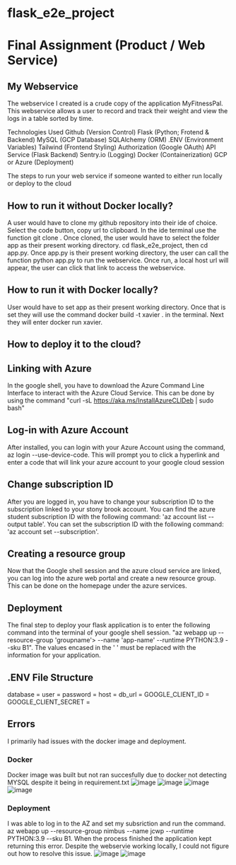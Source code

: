 # flask_e2e_project

# Final Assignment (Product / Web Service)



## My Webservice
The webservice I created is a crude copy of the application MyFitnessPal. This webservice allows a user to record and track their weight and view the logs in a table sorted by time.

Technologies Used
Github (Version Control)
Flask (Python; Frotend & Backend)
MySQL (GCP Database)
SQLAlchemy (ORM)
.ENV (Environment Variables)
Tailwind (Frontend Styling)
Authorization (Google OAuth)
API Service (Flask Backend)
Sentry.io (Logging)
Docker (Containerization)
GCP or Azure (Deployment)

The steps to run your web service if someone wanted to either run locally or deploy to the cloud
## How to run it without Docker locally? 
A user would have to clone my github repository into their ide of choice. Select the code button, copy url to clipboard. In the ide terminal use the function git clone <url>. Once cloned, the user would have to select the folder app as their present working directory. cd flask_e2e_project, then cd app.py. Once app.py is their present working directory, the user can call the function python app.py to run the webservice. Once run, a local host url will appear, the user can click that link to access the webservice. 

## How to run it with Docker locally?
User would have to set app as their present working directory. Once that is set they will use the command docker build -t xavier . in the terminal. Next they will enter docker run xavier.
## How to deploy it to the cloud?

## Linking with Azure
In the google shell, you have to download the Azure Command Line Interface to interact with the Azure Cloud Service. This can be done by using the command "curl -sL https://aka.ms/InstallAzureCLIDeb | sudo bash"

## Log-in with Azure Account
After installed, you can login with your Azure Account using the command, az login --use-device-code. This will prompt you to click a hyperlink and enter a code that will link your azure account to your google cloud session

## Change subscription ID
After you are logged in, you have to change your subscription ID to the subscription linked to your stony brook account. You can find the azure student subscription ID with the following command: 'az account list --output table'. You can set the subscription ID with the following command: 'az account set --subscription'.

## Creating a resource group
Now that the Google shell session and the azure cloud service are linked, you can log into the azure web portal and create a new resource group. This can be done on the homepage under the azure services.

## Deployment
The final step to deploy your flask application is to enter the following command into the terminal of your google shell session.
"az webapp up --resource-group 'groupname'> --name 'app-name' --runtime PYTHON:3.9 --sku B1". The values encased in the ' ' must be replaced with the information for your application.


## .ENV File Structure        
database = 
user = 
password = 
host = 
db_url = 
GOOGLE_CLIENT_ID = 
GOOGLE_CLIENT_SECRET = 

## Errors
I primarily had issues with the docker image and deployment.

### Docker
Docker image was built but not ran succesfully due to docker not detecting MYSQL despite it being in requirement.txt
![image](https://github.com/Xaviera8/flask_e2e_project/assets/141374145/071a3c25-303c-4eee-a6d6-3294536d2bf1)
![image](https://github.com/Xaviera8/flask_e2e_project/assets/141374145/cee20eee-f91a-4ec8-b2c8-367f754ad1c3)
![image](https://github.com/Xaviera8/flask_e2e_project/assets/141374145/e4b18546-057c-4018-b479-0edf7bb871f7)
![image](https://github.com/Xaviera8/flask_e2e_project/assets/141374145/6e6a2819-f53b-4f10-9ee0-3d8d08371ec4)

### Deployment
I was able to log in to the AZ and set my subsriction and run the command. az webapp up --resource-group nimbus --name jcwp --runtime PYTHON:3.9 --sku B1. When the process finished the application kept returning this error. Despite the webservie working locally, I could not figure out how to resolve this issue. 
![image](https://github.com/Xaviera8/flask_e2e_project/assets/141374145/86d6a303-f5e8-4868-bcea-eecaf2d5857b)
![image](https://github.com/Xaviera8/flask_e2e_project/assets/141374145/9bc3334c-3dbf-4b70-918b-bbf36712d100)







